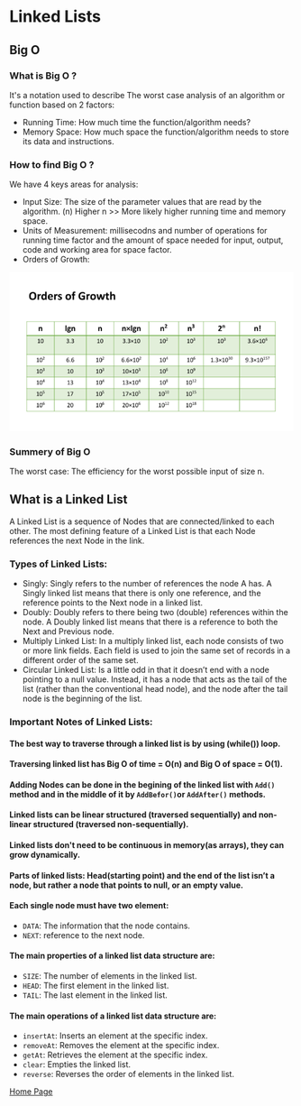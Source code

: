 # Linked Lists

## Big O
### What is Big O ?
It's a notation used to describe The worst case analysis of an algorithm or function based on 2 factors:
- Running Time: How much time the function/algorithm needs?
- Memory Space: How much space the function/algorithm needs to store its data and instructions.

### How to find Big O ?
We have 4 keys areas for analysis:
- Input Size: The size of the parameter values that are read by the algorithm. (n) Higher n >> More likely higher running time and memory space.
- Units of Measurement: millisecodns and number of operations for running time factor and the amount of space needed for input, output, code and working area for space factor.
- Orders of Growth: 

![Order of Growth](./read03a.PNG)

### Summery of Big O
The worst case: The efficiency for the worst possible input of size n.

## What is a Linked List
A Linked List is a sequence of Nodes that are connected/linked to each other. The most defining feature of a Linked List is that each Node references the next Node in the link.

### Types of Linked Lists:
- Singly: Singly refers to the number of references the node A has. A Singly linked list means that there is only one reference, and the reference points to the Next node in a linked list.
- Doubly: Doubly refers to there being two (double) references within the node. A Doubly linked list means that there is a reference to both the Next and Previous node.
- Multiply Linked List: In a multiply linked list, each node consists of two or more link fields. Each field is used to join the same set of records in a different order of the same set.
- Circular Linked List: Is a little odd in that it doesn’t end with a node pointing to a null value. Instead, it has a node that acts as the tail of the list (rather than the conventional head node), and the node after the tail node is the beginning of the list. 

### Important Notes of Linked Lists:

#### The best way to traverse through a linked list is by using (while()) loop.
#### Traversing linked list has Big O of time = O(n) and Big O of space = O(1).
#### Adding Nodes can be done in the begining of the linked list with `Add()` method and in the middle of it by `AddBefor()`or `AddAfter()` methods.
#### Linked lists can be linear structured (traversed sequentially) and non-linear structured (traversed non-sequentially).
#### Linked lists don't need to be continuous in memory(as arrays), they can grow dynamically.
#### Parts of linked lists: Head(starting point) and the end of the list isn’t a node, but rather a node that points to null, or an empty value.
#### Each single node must have two element:
- `DATA`: The information that the node contains.
- `NEXT`: reference to the next node.
#### The main properties of a linked list data structure are:
- `SIZE`: The number of elements in the linked list.
- `HEAD`: The first element in the linked list.
- `TAIL`: The last element in the linked list.
#### The main operations of a linked list data structure are:
- `insertAt`: Inserts an element at the specific index.
- `removeAt`: Removes the element at the specific index.
- `getAt`: Retrieves the element at the specific index.
- `clear`: Empties the linked list.
- `reverse`: Reverses the order of elements in the linked list.

[Home Page](./README.md)






